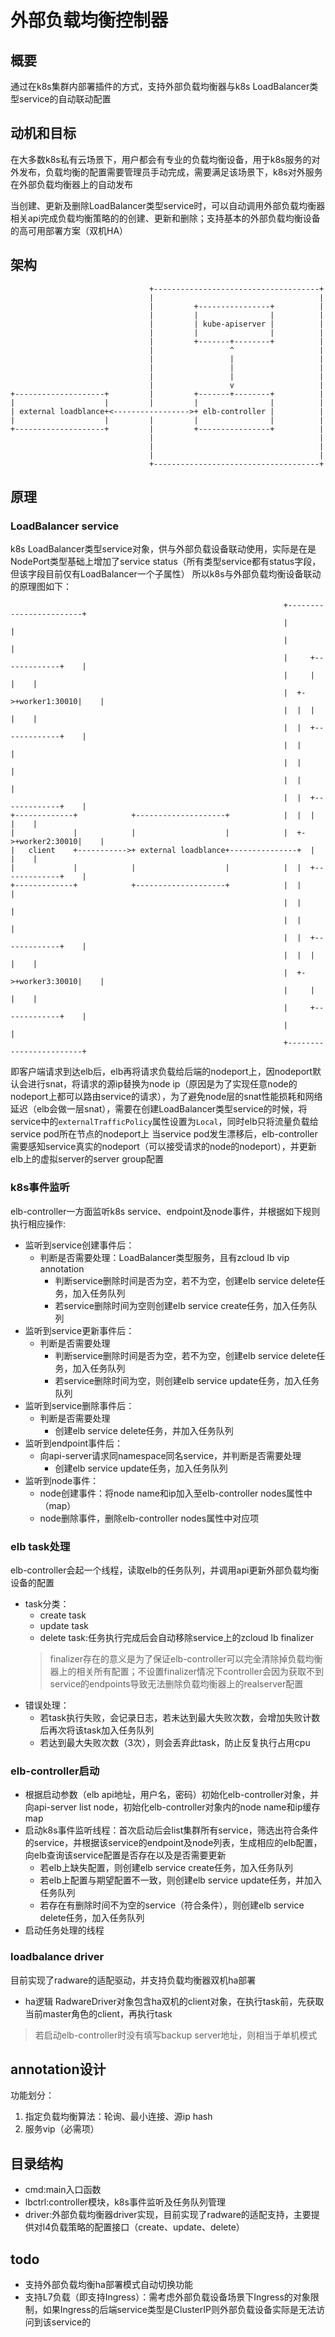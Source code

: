 # 外部负载均衡控制器
## 概要
通过在k8s集群内部署插件的方式，支持外部负载均衡器与k8s LoadBalancer类型service的自动联动配置
## 动机和目标
在大多数k8s私有云场景下，用户都会有专业的负载均衡设备，用于k8s服务的对外发布，负载均衡的配置需要管理员手动完成，需要满足该场景下，k8s对外服务在外部负载均衡器上的自动发布

当创建、更新及删除LoadBalancer类型service时，可以自动调用外部负载均衡器相关api完成负载均衡策略的的创建、更新和删除；支持基本的外部负载均衡设备的高可用部署方案（双机HA）
## 架构
```
                               +-------------------------------------+
                               |                                     |
                               |         +----------------+          |
                               |         |                |          |
                               |         | kube-apiserver |          |
                               |         |                |          |
                               |         +-------+--------+          |
                               |                 ^                   |
                               |                 |                   |
                               |                 |                   |
                               |                 |                   |
                               |                 v                   |
+--------------------+         |         +-------+--------+          |
|                    |         |         |                |          |
| external loadblance+<----------------->+ elb-controller |          |
|                    |         |         |                |          |
+--------------------+         |         +----------------+          |
                               |                                     |
                               |                                     |
                               |                                     |
                               +-------------------------------------+

```
## 原理
### LoadBalancer service
k8s LoadBalancer类型service对象，供与外部负载设备联动使用，实际是在是NodePort类型基础上增加了service status（所有类型service都有status字段，但该字段目前仅有LoadBalancer一个子属性）
所以k8s与外部负载均衡设备联动的原理图如下：
```
                                                             +------------------------+
                                                             |                        |
                                                             |                        |
                                                             |     +-------------+    |
                                                             |     |             |    |
                                                             |  +->+worker1:30010|    |
                                                             |  |  |             |    |
                                                             |  |  +-------------+    |
                                                             |  |                     |
                                                             |  |                     |
                                                             |  |                     |
                                                             |  |  +-------------+    |
+-------------+            +--------------------+            |  |  |             |    |
|             |            |                    |            |  +->+worker2:30010|    |
|   client    +----------->+ external loadblance+---------------+  |             |    |
|             |            |                    |            |  |  +-------------+    |
+-------------+            +--------------------+            |  |                     |
                                                             |  |                     |
                                                             |  |                     |
                                                             |  |  +-------------+    |
                                                             |  |  |             |    |
                                                             |  +->+worker3:30010|    |
                                                             |     |             |    |
                                                             |     +-------------+    |
                                                             |                        |
                                                             +------------------------+

```
即客户端请求到达elb后，elb再将请求负载给后端的nodeport上，因nodeport默认会进行snat，将请求的源ip替换为node ip（原因是为了实现任意node的nodeport上都可以路由service的请求），为了避免node层的snat性能损耗和网络延迟（elb会做一层snat），需要在创建LoadBalancer类型service的时候，将service中的`externalTrafficPolicy`属性设置为`Local`，同时elb只将流量负载给service pod所在节点的nodeport上
当service pod发生漂移后，elb-controller需要感知service真实的nodeport（可以接受请求的node的nodeport），并更新elb上的虚拟server的server group配置
### k8s事件监听
elb-controller一方面监听k8s service、endpoint及node事件，并根据如下规则执行相应操作:
* 监听到service创建事件后：
    * 判断是否需要处理：LoadBalancer类型服务，且有zcloud lb vip annotation
        * 判断service删除时间是否为空，若不为空，创建elb service delete任务，加入任务队列
        * 若service删除时间为空则创建elb service create任务，加入任务队列
* 监听到service更新事件后：
    * 判断是否需要处理
        * 判断service删除时间是否为空，若不为空，创建elb service delete任务，加入任务队列
        * 若service删除时间为空，则创建elb service update任务，加入任务队列
* 监听到service删除事件后：
    * 判断是否需要处理
        * 创建elb service delete任务，并加入任务队列
* 监听到endpoint事件后：
    * 向api-server请求同namespace同名service，并判断是否需要处理
        * 创建elb service update任务，加入任务队列
* 监听到node事件：
    * node创建事件：将node name和ip加入至elb-controller nodes属性中（map）
    * node删除事件，删除elb-controller nodes属性中对应项
### elb task处理
elb-controller会起一个线程，读取elb的任务队列，并调用api更新外部负载均衡设备的配置
* task分类：
    * create task
    * update task
    * delete task:任务执行完成后会自动移除service上的zcloud lb finalizer
    > finalizer存在的意义是为了保证elb-controller可以完全清除掉负载均衡器上的相关所有配置；不设置finalizer情况下controller会因为获取不到service的endpoints导致无法删除负载均衡器上的realserver配置
* 错误处理：
    * 若task执行失败，会记录日志，若未达到最大失败次数，会增加失败计数后再次将该task加入任务队列
    * 若达到最大失败次数（3次），则会丢弃此task，防止反复执行占用cpu
### elb-controller启动
* 根据启动参数（elb api地址，用户名，密码）初始化elb-controller对象，并向api-server list node，初始化elb-controller对象内的node name和ip缓存map
* 启动k8s事件监听线程：首次启动后会list集群所有service，筛选出符合条件的service，并根据该service的endpoint及node列表，生成相应的elb配置，向elb查询该service配置是否存在以及是否需要更新
    * 若elb上缺失配置，则创建elb service create任务，加入任务队列
    * 若elb上配置与期望配置不一致，则创建elb service update任务，并加入任务队列
    * 若存在有删除时间不为空的service（符合条件），则创建elb service delete任务，加入任务队列
* 启动任务处理的线程
### loadbalance driver
目前实现了radware的适配驱动，并支持负载均衡器双机ha部署
* ha逻辑
RadwareDriver对象包含ha双机的client对象，在执行task前，先获取当前master角色的client，再执行task
> 若启动elb-controller时没有填写backup server地址，则相当于单机模式
## annotation设计
功能划分：
1. 指定负载均衡算法：轮询、最小连接、源ip hash
2. 服务vip（必需项）
## 目录结构
* cmd:main入口函数
* lbctrl:controller模块，k8s事件监听及任务队列管理
* driver:外部负载均衡器driver实现，目前实现了radware的适配支持，主要提供对l4负载策略的配置接口（create、update、delete）
## todo
* 支持外部负载均衡ha部署模式自动切换功能
* 支持L7负载（即支持Ingress）：需考虑外部负载设备场景下Ingress的对象限制，如果Ingress的后端service类型是ClusterIP则外部负载设备实际是无法访问到该service的
